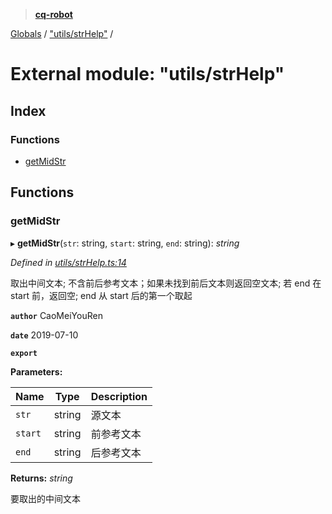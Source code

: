 > **[cq-robot](../README.md)**

[Globals](../globals.md) / ["utils/strHelp"](_utils_strhelp_.md) /

# External module: "utils/strHelp"

## Index

### Functions

* [getMidStr](_utils_strhelp_.md#getmidstr)

## Functions

###  getMidStr

▸ **getMidStr**(`str`: string, `start`: string, `end`: string): *string*

*Defined in [utils/strHelp.ts:14](https://github.com/CaoMeiYouRen/node-cq-robot/blob/0d80772/src/utils/strHelp.ts#L14)*

取出中间文本;
不含前后参考文本；如果未找到前后文本则返回空文本;
若 end 在 start 前，返回空;
end 从 start 后的第一个取起

**`author`** CaoMeiYouRen

**`date`** 2019-07-10

**`export`** 

**Parameters:**

Name | Type | Description |
------ | ------ | ------ |
`str` | string | 源文本 |
`start` | string | 前参考文本 |
`end` | string | 后参考文本 |

**Returns:** *string*

要取出的中间文本